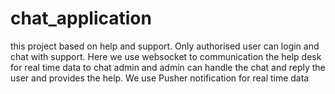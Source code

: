 # chat_application
this project based on help and support. Only authorised user can login and chat with support. Here we use websocket to communication the help desk for real time data to chat admin and admin can handle the chat and reply the user and provides the help. We use Pusher notification for real time data 
